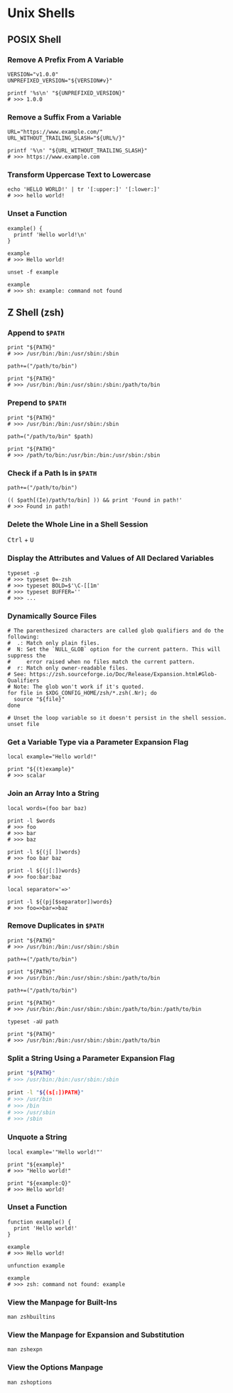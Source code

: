 Unix Shells
===========

POSIX Shell
-----------

### Remove A Prefix From A Variable

```shell
VERSION="v1.0.0"
UNPREFIXED_VERSION="${VERSION#v}"

printf '%s\n' "${UNPREFIXED_VERSION}"
# >>> 1.0.0
```

### Remove a Suffix From a Variable

```shell
URL="https://www.example.com/"
URL_WITHOUT_TRAILING_SLASH="${URL%/}"

printf '%\n' "${URL_WITHOUT_TRAILING_SLASH}"
# >>> https://www.example.com
```

### Transform Uppercase Text to Lowercase

```shell
echo 'HELLO WORLD!' | tr '[:upper:]' '[:lower:]'
# >>> hello world!
```

### Unset a Function

```shell
example() {
  printf 'Hello world!\n'
}

example
# >>> Hello world!

unset -f example

example
# >>> sh: example: command not found
```

Z Shell (zsh)
-------------

### Append to `$PATH`

```shell
print "${PATH}"
# >>> /usr/bin:/bin:/usr/sbin:/sbin

path+=("/path/to/bin")

print "${PATH}"
# >>> /usr/bin:/bin:/usr/sbin:/sbin:/path/to/bin
```

### Prepend to `$PATH`

```shell
print "${PATH}"
# >>> /usr/bin:/bin:/usr/sbin:/sbin

path=("/path/to/bin" $path)

print "${PATH}"
# >>> /path/to/bin:/usr/bin:/bin:/usr/sbin:/sbin
```

### Check if a Path Is in `$PATH`

```shell
path+=("/path/to/bin")

(( $path[(Ie)/path/to/bin] )) && print 'Found in path!'
# >>> Found in path!
```

### Delete the Whole Line in a Shell Session

<kbd>Ctrl</kbd> + <kbd>U</kbd>

### Display the Attributes and Values of All Declared Variables

```shell
typeset -p
# >>> typeset 0=-zsh
# >>> typeset BOLD=$'\C-[[1m'
# >>> typeset BUFFER=''
# >>> ...
```

### Dynamically Source Files

```shell
# The parenthesized characters are called glob qualifiers and do the following:
#  .: Match only plain files.
#  N: Set the `NULL_GLOB` option for the current pattern. This will suppress the
#     error raised when no files match the current pattern.
#  r: Match only owner-readable files.
# See: https://zsh.sourceforge.io/Doc/Release/Expansion.html#Glob-Qualifiers
# Note: The glob won't work if it's quoted.
for file in $XDG_CONFIG_HOME/zsh/*.zsh(.Nr); do
  source "${file}"
done

# Unset the loop variable so it doesn't persist in the shell session.
unset file
```

### Get a Variable Type via a Parameter Expansion Flag

```shell
local example="Hello world!"

print "${(t)example}"
# >>> scalar
```

### Join an Array Into a String

```shell
local words=(foo bar baz)

print -l $words
# >>> foo
# >>> bar
# >>> baz

print -l ${(j[ ])words}
# >>> foo bar baz

print -l ${(j[:])words}
# >>> foo:bar:baz

local separator='=>'

print -l ${(pj[$separator])words}
# >>> foo=>bar=>baz
```

### Remove Duplicates in `$PATH`

```shell
print "${PATH}"
# >>> /usr/bin:/bin:/usr/sbin:/sbin

path+=("/path/to/bin")

print "${PATH}"
# >>> /usr/bin:/bin:/usr/sbin:/sbin:/path/to/bin

path+=("/path/to/bin")

print "${PATH}"
# >>> /usr/bin:/bin:/usr/sbin:/sbin:/path/to/bin:/path/to/bin

typeset -aU path

print "${PATH}"
# >>> /usr/bin:/bin:/usr/sbin:/sbin:/path/to/bin
```

### Split a String Using a Parameter Expansion Flag

```sh
print "${PATH}"
# >>> /usr/bin:/bin:/usr/sbin:/sbin

print -l "${(s[:])PATH}"
# >>> /usr/bin
# >>> /bin
# >>> /usr/sbin
# >>> /sbin
```

### Unquote a String

```shell
local example='"Hello world!"'

print "${example}"
# >>> "Hello world!"

print "${example:Q}"
# >>> Hello world!
```

### Unset a Function

```shell
function example() {
  print 'Hello world!'
}

example
# >>> Hello world!

unfunction example

example
# >>> zsh: command not found: example
```

### View the Manpage for Built-Ins

```shell
man zshbuiltins
```

### View the Manpage for Expansion and Substitution

```shell
man zshexpn
```

### View the Options Manpage

```shell
man zshoptions
```
